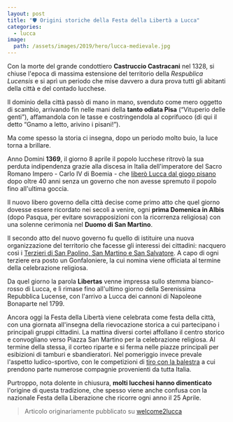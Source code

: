 ```yaml
---
layout: post
title: "🛡️ Origini storiche della Festa della Libertà a Lucca"
categories:
  - lucca
image:
  path: /assets/images/2019/hero/lucca-medievale.jpg
---
```


Con la morte del grande condottiero **Castruccio Castracani** nel 1328, si
chiuse l'epoca di massima estensione del territorio della *Respublica Lucensis*
e si aprì un periodo che mise davvero a dura prova tutti gli abitanti della
città e del contado lucchese.

<!-- more -->

Il dominio della città passò di mano in mano, svenduto come mero oggetto di
scambio, arrivando fin nelle mani della **tanto odiata Pisa** (“Vituperio delle
genti”), affamandola con le tasse e costringendola al coprifuoco (di qui il
detto “Gnamo a letto, arivino i pisani!”).

Ma come spesso la storia ci insegna, dopo un periodo molto buio, la luce torna a
brillare.

Anno Domini **1369**, il giorno 8 aprile il popolo lucchese ritrovò la sua
perduta indipendenza grazie alla discesa in Italia dell'imperatore del Sacro
Romano Impero - Carlo IV di Boemia - che [liberò Lucca dal giogo
pisano](/2021/libertas-carlo-iv) dopo oltre 40 anni senza un governo che non
avesse spremuto il popolo fino all'ultima goccia.

Il nuovo libero governo della città decise come primo atto che quel giorno
dovesse essere ricordato nei secoli a venire, ogni **prima Domenica in Albis**
(dopo Pasqua, per evitare sovrapposizioni con la ricorrenza religiosa) con una
solenne cerimonia nel **Duomo di San Martino**.

Il secondo atto del nuovo governo fu quello di istituire una nuova
organizzazione del territorio che facesse gli interessi dei cittadini: nacquero
così i [Terzieri di San Paolino, San Martino e San Salvatore](/terzieri-lucca).
A capo di ogni terziere era posto un Gonfaloniere, la cui nomina viene officiata
al termine della celebrazione religiosa.

Da quel giorno la parola **Libertas** venne impressa sullo stemma bianco-rosso
di Lucca, e lì rimase fino all'ultimo giorno della Serenissima Repubblica
Lucense, con l'arrivo a Lucca dei cannoni di Napoleone Bonaparte nel 1799.

Ancora oggi la Festa della Libertà viene celebrata come festa della città, con
una giornata all'insegna della rievocazione storica a cui partecipano i
principali gruppi cittadini. La mattina diversi cortei affollano il centro
storico e convogliano verso Piazza San Martino per la celebrazione religiosa. Al
termine della stessa, il corteo riparte e si ferma nelle piazze principali per
esibizioni di tamburi e sbandieratori. Nel pomeriggio invece prevale l'aspetto
ludico-sportivo, con le competizioni di [tiro con la
balestra](/2019/risultati-3a-disfida-liberta) a cui prendono parte numerose
compagnie provenienti da tutta Italia.

Purtroppo, nota dolente in chiusura, **molti lucchesi hanno dimenticato**
l'origine di questa tradizione, che spesso viene anche confusa con la nazionale
Festa della Liberazione che ricorre ogni anno il 25 Aprile.

> Articolo originariamente pubblicato su [welcome2lucca](https://www.welcome2lucca.com/650-festa-della-liberta-di-lucca/)
